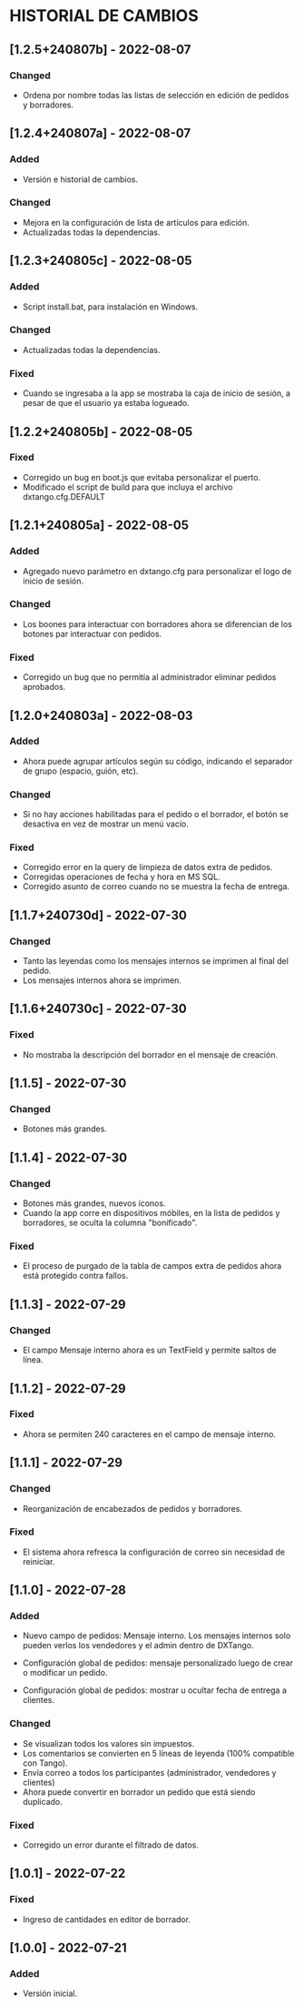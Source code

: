 # HISTORIAL DE CAMBIOS


## [1.2.5+240807b] - 2022-08-07

### Changed
- Ordena por nombre todas las listas de selección en edición de pedidos y borradores.


## [1.2.4+240807a] - 2022-08-07

### Added
- Versión e historial de cambios.

### Changed
- Mejora en la configuración de lista de artículos para edición.
- Actualizadas todas la dependencias.


## [1.2.3+240805c] - 2022-08-05

### Added
- Script install.bat, para instalación en Windows.

### Changed
- Actualizadas todas la dependencias.

### Fixed
- Cuando se ingresaba a la app se mostraba la caja de inicio de sesión, a pesar de que el usuario ya estaba logueado.


## [1.2.2+240805b] - 2022-08-05

### Fixed
- Corregido un bug en boot.js que evitaba personalizar el puerto.
- Modificado el script de build para que incluya el archivo dxtango.cfg.DEFAULT


## [1.2.1+240805a] - 2022-08-05

### Added
- Agregado nuevo parámetro en dxtango.cfg para personalizar el logo de inicio de sesión.

### Changed
- Los boones para interactuar con borradores ahora se diferencian de los botones par interactuar con pedidos.

### Fixed
- Corregido un bug que no permitía al administrador eliminar pedidos aprobados.


## [1.2.0+240803a] - 2022-08-03

### Added
- Ahora puede agrupar artículos según su código, indicando el separador de grupo (espacio, guión, etc).

### Changed
- Si no hay acciones habilitadas para el pedido o el borrador, el botón se desactiva en vez de mostrar un menú vacío.

### Fixed
- Corregido error en la query de limpieza de datos extra de pedidos.
- Corregidas operaciones de fecha y hora en MS SQL.
- Corregido asunto de correo cuando no se muestra la fecha de entrega.


## [1.1.7+240730d] - 2022-07-30

### Changed
- Tanto las leyendas como los mensajes internos se imprimen al final del pedido.
- Los mensajes internos ahora se imprimen.


## [1.1.6+240730c] - 2022-07-30

### Fixed
- No mostraba la descripción del borrador en el mensaje de creación.


## [1.1.5] - 2022-07-30

### Changed
- Botones más grandes.


## [1.1.4] - 2022-07-30

### Changed
- Botones más grandes, nuevos íconos.
- Cuando la app corre en dispositivos móbiles, en la lista de pedidos y borradores, se oculta la columna "bonificado".

### Fixed
- El proceso de purgado de la tabla de campos extra de pedidos ahora está protegido contra fallos.


## [1.1.3] - 2022-07-29

### Changed
- El campo Mensaje interno ahora es un TextField y permite saltos de línea.


## [1.1.2] - 2022-07-29

### Fixed
- Ahora se permiten 240 caracteres en el campo de mensaje interno.


## [1.1.1] - 2022-07-29

### Changed
- Reorganización de encabezados de pedidos y borradores.

### Fixed
- El sistema ahora refresca la configuración de correo sin necesidad de reiniciar.


## [1.1.0] - 2022-07-28

### Added
- Nuevo campo de pedidos: Mensaje interno. Los mensajes internos solo pueden verlos los vendedores y el admin dentro de DXTango.

- Configuración global de pedidos: mensaje personalizado luego de crear o modificar un pedido.
- Configuración global de pedidos: mostrar u ocultar fecha de entrega a clientes.

### Changed
- Se visualizan todos los valores sin impuestos.
- Los comentarios se convierten en 5 líneas de leyenda (100% compatible con Tango).
- Envía correo a todos los participantes (administrador, vendedores y clientes)
- Ahora puede convertir en borrador un pedido que está siendo duplicado.

### Fixed
- Corregido un error durante el filtrado de datos.

## [1.0.1] - 2022-07-22
 
### Fixed
- Ingreso de cantidades en editor de borrador.


## [1.0.0] - 2022-07-21

### Added
- Versión inicial.
